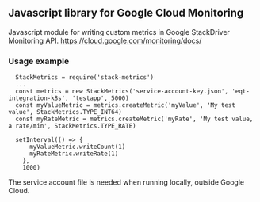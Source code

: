 ## Javascript library for Google Cloud Monitoring

Javascript module for writing custom metrics in Google StackDriver Monitoring API.
https://cloud.google.com/monitoring/docs/

### Usage example

```
  StackMetrics = require('stack-metrics')
  ...
  const metrics = new StackMetrics('service-account-key.json', 'eqt-integration-k8s', 'testapp', 5000)
  const myValueMetric = metrics.createMetric('myValue', 'My test value', StackMetrics.TYPE_INT64)
  const myRateMetric = metrics.createMetric('myRate', 'My test value, a rate/min', StackMetrics.TYPE_RATE)

  setInterval(() => {
      myValueMetric.writeCount(1)
      myRateMetric.writeRate(1)
    },
    1000)
```
The service account file is needed when running locally, outside Google Cloud.